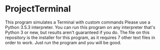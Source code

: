 # ProjectTerminal

This program simulates a Terminal with custom commands Please use a Python 3.5.3 interpreter.
You can run this program on any interpreter that's Python 3 or new, but results aren't guaranteed if you do.
The file on this repository is the installer for this program, as it requires 7 other text files in order to work.
Just run the program and you will be good.
